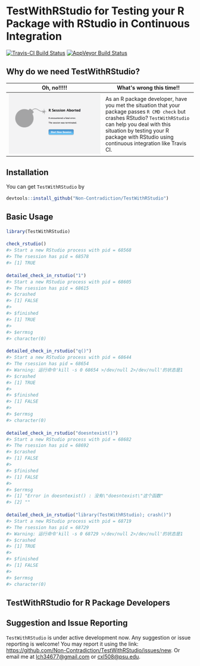 
<!-- README.md is generated from README.Rmd. Please edit that file -->
TestWithRStudio for Testing your R Package with RStudio in Continuous Integration
=================================================================================

[![Travis-CI Build Status](https://travis-ci.org/Non-Contradiction/TestWithRStudio.svg?branch=master)](https://travis-ci.org/Non-Contradiction/TestWithRStudio) [![AppVeyor Build Status](https://ci.appveyor.com/api/projects/status/github/Non-Contradiction/TestWithRStudio?branch=master&svg=true)](https://ci.appveyor.com/project/Non-Contradiction/TestWithRStudio)

Why do we need TestWithRStudio?
-------------------------------

<table>
<colgroup>
<col width="51%" />
<col width="48%" />
</colgroup>
<thead>
<tr class="header">
<th>Oh, no!!!!!</th>
<th>What's wrong this time!!</th>
</tr>
</thead>
<tbody>
<tr class="odd">
<td><img src="README/crash.png" /></td>
<td>As an R package developer, have you met the situation that your package passes <code>R CMD check</code> but crashes RStudio? <code>TestWithRStudio</code> can help you deal with this situation by testing your R package with RStudio using continuous integration like Travis CI.</td>
</tr>
</tbody>
</table>

Installation
------------

You can get `TestWithRStudio` by

``` r
devtools::install_github("Non-Contradiction/TestWithRStudio")
```

Basic Usage
-----------

``` r
library(TestWithRStudio)

check_rstudio()
#> Start a new RStudio process with pid = 68568
#> The rsession has pid = 68578
#> [1] TRUE

detailed_check_in_rstudio("1")
#> Start a new RStudio process with pid = 68605
#> The rsession has pid = 68615
#> $crashed
#> [1] FALSE
#> 
#> $finished
#> [1] TRUE
#> 
#> $errmsg
#> character(0)

detailed_check_in_rstudio("q()")
#> Start a new RStudio process with pid = 68644
#> The rsession has pid = 68654
#> Warning: 运行命令'kill -s 0 68654 >/dev/null 2>/dev/null'的状态是1
#> $crashed
#> [1] TRUE
#> 
#> $finished
#> [1] FALSE
#> 
#> $errmsg
#> character(0)

detailed_check_in_rstudio("doesntexist()")
#> Start a new RStudio process with pid = 68682
#> The rsession has pid = 68692
#> $crashed
#> [1] FALSE
#> 
#> $finished
#> [1] FALSE
#> 
#> $errmsg
#> [1] "Error in doesntexist() : 没有\"doesntexist\"这个函数"
#> [2] ""

detailed_check_in_rstudio("library(TestWithRStudio); crash()")
#> Start a new RStudio process with pid = 68719
#> The rsession has pid = 68729
#> Warning: 运行命令'kill -s 0 68729 >/dev/null 2>/dev/null'的状态是1
#> $crashed
#> [1] TRUE
#> 
#> $finished
#> [1] FALSE
#> 
#> $errmsg
#> character(0)
```

TestWithRStudio for R Package Developers
----------------------------------------

Suggestion and Issue Reporting
------------------------------

`TestWithRStudio` is under active development now. Any suggestion or issue reporting is welcome! You may report it using the link: <https://github.com/Non-Contradiction/TestWithRStudio/issues/new>. Or email me at <lch34677@gmail.com> or <cxl508@psu.edu>.
